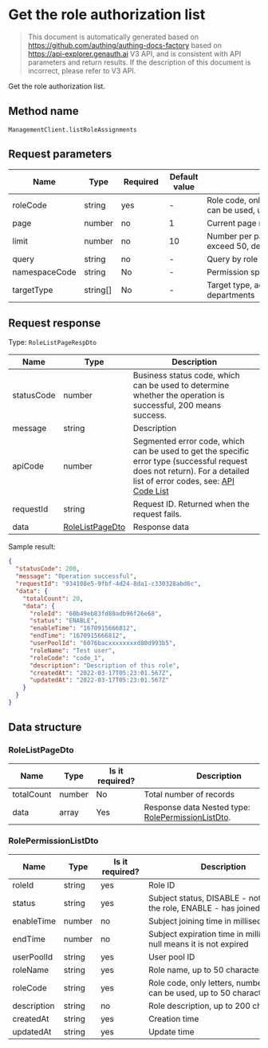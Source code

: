 # Get the role authorization list

<!--
Warning⚠️:
Do not modify this document directly,
https://github.com/Authing/authing-docs-factory
Use this project to generate
-->

<LastUpdated />

> This document is automatically generated based on https://github.com/authing/authing-docs-factory based on https://api-explorer.genauth.ai V3 API, and is consistent with API parameters and return results. If the description of this document is incorrect, please refer to V3 API.

Get the role authorization list.

## Method name

`ManagementClient.listRoleAssignments`

## Request parameters

| Name          | Type     | <div style="width:80px">Required</div> | <div style="width:60px">Default value</div> | <div style="width:300px">Description</div>                                | <div style="width:200px">Sample value</div> |
| ------------- | -------- | -------------------------------------- | ------------------------------------------- | ------------------------------------------------------------------------- | ------------------------------------------- |
| roleCode      | string   | yes                                    | -                                           | Role code, only letters, numbers and -\_ can be used, up to 50 characters | `code_1`                                    |
| page          | number   | no                                     | 1                                           | Current page number, starting from 1                                      | `1`                                         |
| limit         | number   | no                                     | 10                                          | Number per page, maximum cannot exceed 50, default is 10                  | `10`                                        |
| query         | string   | no                                     | -                                           | Query by role code or role name                                           | `Sample application`                        |
| namespaceCode | string   | No                                     | -                                           | Permission space code                                                     |                                             |
| targetType    | string[] | No                                     | -                                           | Target type, accepts users and departments                                | `["USER","ORG"]`                            |

## Request response

Type: `RoleListPageRespDto`

| Name       | Type                                           | Description                                                                                                                                                                                                                                                                                                                                  |
| ---------- | ---------------------------------------------- | -------------------------------------------------------------------------------------------------------------------------------------------------------------------------------------------------------------------------------------------------------------------------------------------------------------------------------------------- |
| statusCode | number                                         | Business status code, which can be used to determine whether the operation is successful, 200 means success.                                                                                                                                                                                                                                 |
| message    | string                                         | Description                                                                                                                                                                                                                                                                                                                                  |
| apiCode    | number                                         | Segmented error code, which can be used to get the specific error type (successful request does not return). For a detailed list of error codes, see: [API Code List](https://api-explorer.genauth.ai/?tag=group/%E5%BC%80%E5%8F%91%E5%87%86%E5%A4%87#tag/%E5%BC%80%E5%8F%91%E5%87%86%E5%A4%87/%E9%94%99%E8%AF%AF%E5%A4%84%E7%90%86/apiCode) |
| requestId  | string                                         | Request ID. Returned when the request fails.                                                                                                                                                                                                                                                                                                 |
| data       | <a href="#RoleListPageDto">RoleListPageDto</a> | Response data                                                                                                                                                                                                                                                                                                                                |

Sample result:

```json
{
  "statusCode": 200,
  "message": "Operation successful",
  "requestId": "934108e5-9fbf-4d24-8da1-c330328abd6c",
  "data": {
    "totalCount": 20,
    "data": {
      "roleId": "60b49eb83fd80adb96f26e68",
      "status": "ENABLE",
      "enableTime": "1670915666812",
      "endTime": "1670915666812",
      "userPoolId": "6076bacxxxxxxxxd80d993b5",
      "roleName": "Test user",
      "roleCode": "code_1",
      "description": "Description of this role",
      "createdAt": "2022-03-17T05:23:01.567Z",
      "updatedAt": "2022-03-17T05:23:01.567Z"
    }
  }
}
```

## Data structure

### <a id="RoleListPageDto"></a> RoleListPageDto

| Name       | Type   | <div style="width:80px">Is it required?</div> | <div style="width:300px">Description</div>                                             | <div style="width:200px">Sample value</div> |
| ---------- | ------ | --------------------------------------------- | -------------------------------------------------------------------------------------- | ------------------------------------------- |
| totalCount | number | No                                            | Total number of records                                                                | `20`                                        |
| data       | array  | Yes                                           | Response data Nested type: <a href="#RolePermissionListDto">RolePermissionListDto</a>. |                                             |

### <a id="RolePermissionListDto"></a> RolePermissionListDto

| Name        | Type   | <div style="width:80px">Is it required?</div> | <div style="width:300px">Description</div>                                  | <div style="width:200px">Sample value</div> |
| ----------- | ------ | --------------------------------------------- | --------------------------------------------------------------------------- | ------------------------------------------- |
| roleId      | string | yes                                           | Role ID                                                                     | `60b49eb83fd80adb96f26e68`                  |
| status      | string | yes                                           | Subject status, DISABLE - not joined the role, ENABLE - has joined the role | `ENABLE`                                    |
| enableTime  | number | no                                            | Subject joining time in milliseconds                                        | `1670915666812`                             |
| endTime     | number | no                                            | Subject expiration time in milliseconds, null means it is not expired       | `1670915666812`                             |
| userPoolId  | string | yes                                           | User pool ID                                                                | `6076bacxxxxxxxxd80d993b5`                  |
| roleName    | string | yes                                           | Role name, up to 50 characters                                              | `Test user`                                 |
| roleCode    | string | yes                                           | Role code, only letters, numbers and -\_ can be used, up to 50 characters   | `code_1`                                    |
| description | string | no                                            | Role description, up to 200 characters                                      | `Description of this role`                  |
| createdAt   | string | yes                                           | Creation time                                                               | `2022-03-17T05:23:01.567Z`                  |
| updatedAt   | string | yes                                           | Update time                                                                 | `2022-03-17T05:23:01.567Z`                  |
